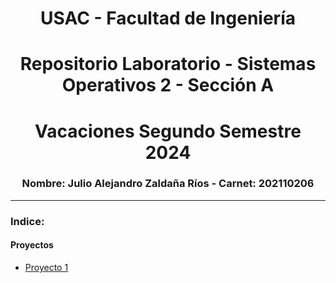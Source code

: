 # <div align="center">USAC - Facultad de Ingeniería </div>
# <div align="center">Repositorio Laboratorio - Sistemas Operativos 2 - Sección A</div>
# <div align="center">Vacaciones Segundo Semestre 2024 </div>
###  <div align="center">Nombre: Julio Alejandro Zaldaña Ríos - Carnet: 202110206</div>

____

### Indice:

#### Proyectos

* [Proyecto 1](./Proyecto1/)
